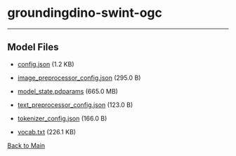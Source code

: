 
# groundingdino-swint-ogc
---



## Model Files

- [config.json](https://paddlenlp.bj.bcebos.com/models/community/GroundingDino/groundingdino-swint-ogc/config.json) (1.2 KB)

- [image_preprocessor_config.json](https://paddlenlp.bj.bcebos.com/models/community/GroundingDino/groundingdino-swint-ogc/image_preprocessor_config.json) (295.0 B)

- [model_state.pdparams](https://paddlenlp.bj.bcebos.com/models/community/GroundingDino/groundingdino-swint-ogc/model_state.pdparams) (665.0 MB)

- [text_preprocessor_config.json](https://paddlenlp.bj.bcebos.com/models/community/GroundingDino/groundingdino-swint-ogc/text_preprocessor_config.json) (123.0 B)

- [tokenizer_config.json](https://paddlenlp.bj.bcebos.com/models/community/GroundingDino/groundingdino-swint-ogc/tokenizer_config.json) (166.0 B)

- [vocab.txt](https://paddlenlp.bj.bcebos.com/models/community/GroundingDino/groundingdino-swint-ogc/vocab.txt) (226.1 KB)


[Back to Main](../../)